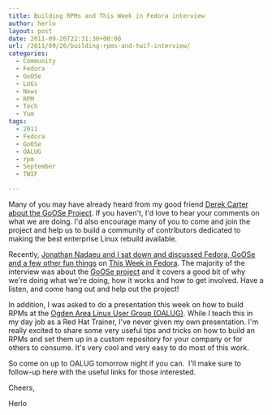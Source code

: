 ```yaml
---
title: Building RPMs and This Week in Fedora interview
author: herlo
layout: post
date: 2011-09-26T22:31:30+00:00
url: /2011/09/26/building-rpms-and-twif-interview/
categories:
  - Community
  - Fedora
  - GoOSe
  - LUGs
  - News
  - RPM
  - Tech
  - Yum
tags:
  - 2011
  - Fedora
  - GoOSe
  - OALUG
  - rpm
  - September
  - TWIF

---
```

Many of you may have already heard from my good friend [Derek Carter about the GoOSe Project][1]. If you haven't, I'd love to hear your comments on what we are doing. I'd also encourage many of you to come and join the project and help us to build a community of contributors dedicated to making the best enterprise Linux rebuild available.

Recently, [Jonathan Nadaeu and I sat down and discussed Fedora, GoOSe and a few other fun things][2] on [This Week in Fedora][3]. The majority of the interview was about the [GoOSe project][4] and it covers a good bit of why we're doing what we're doing, how it works and how to get involved. Have a listen, and come hang out and help out the project!

In addition, I was asked to do a presentation this week on how to build RPMs at the [Ogden Area Linux User Group (OALUG)][5]. While I teach this in my day job as a Red Hat Trainer, I've never given my own presentation. I'm really excited to share some very useful tips and tricks on how to build an RPMs and set them up in a custom repository for your company or for others to consume. It's very cool and very easy to do most of this work.

So come on up to OALUG tomorrow night if you can.  I'll make sure to follow-up here with the useful links for those interested.

Cheers,

Herlo

 [1]: http://blog.friocorte.com/2011/09/introducing-the-goose-project.html?utm_source=feedburner&utm_medium=feed&utm_campaign=Feed%3A+GoozbachsTechTips-gooseproject-atom+%28Goozbach%27s+Tech+Tips+--+GooseProject+Category%29
 [2]: http://fedoraproject.org/wiki/TWiF
 [3]: http://frostbitemedia.org/node/8
 [4]: http://gooseproject.org
 [5]: http://oalug.com/
